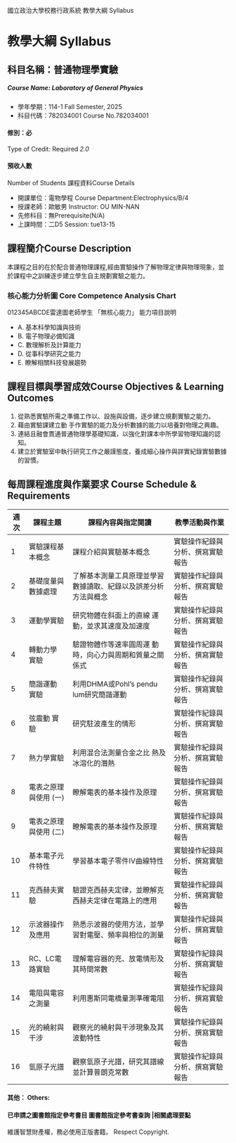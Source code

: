 國立政治大學校務行政系統 教學大綱 Syllabus
# 教學大綱 Syllabus
##  科目名稱：普通物理學實驗
#####  Course Name: Laboratory of General Physics
  * 學年學期：114-1 Fall Semester, 2025 
  * 科目代碼：782034001 Course No.782034001
#### 修別：必
Type of Credit: Required 
_2.0_
#### 預收人數
Number of Students
課程資料Course Details
  * 開課單位：電物學程 Course Department:Electrophysics/B/4 
  * 授課老師：歐敏男 Instructor: OU MIN-NAN 
  * 先修科目：無Prerequisite(N/A)
  * 上課時間：二D5 Session: tue13-15
##  課程簡介Course Description
本課程之目的在於配合普通物理課程,經由實驗操作了解物理定律與物理現象，並於課程中之訓練逐步建立學生自主規劃實驗之能力。
###  核心能力分析圖 Core Competence Analysis Chart
012345ABCDE雷達圖老師學生
「無核心能力」 
能力項目說明
  * A. 基本科學知識與技術
  * B. 電子物理必備知識
  * C. 數理解析及計算能力
  * D. 從事科學研究之能力
  * E. 瞭解相關科技發展趨勢
##  課程目標與學習成效Course Objectives & Learning Outcomes 
1. 從熟悉實驗所需之準備工作以、設施與設備，逐步建立規劃實驗之能力。  
2. 藉由實驗課建立動 手作實驗的能力及分析數據的能力以培養對物理之興趣。  
3. 連結且融會貫通普通物理學基礎知識，以強化對課本中所學習物理知識的認知。  
4. 建立於實驗室中執行研究工作之嚴謹態度，養成細心操作與詳實紀錄實驗數據的習慣。
##  每周課程進度與作業要求 Course Schedule & Requirements
週次 |  課程主題 |  課程內容與指定閱讀 |  教學活動與作業  
---|---|---|---  
1 |  實驗課程基本概念 |  課程介紹與實驗基本概念 |  實驗操作紀錄與 分析、撰寫實驗報告  
2 |  基礎度量與數據處理 |  了解基本測量工具原理並學習數據讀取、紀錄以及誤差分析方法與概念 |  實驗操作紀錄與 分析、撰寫實驗報告  
3 |  運動學實驗 |  研究物體在斜面上的直線 運動，並求其速度及加速度 |  實驗操作紀錄與 分析、撰寫實驗報告  
4 |  轉動力學 實驗 |  驗證物體作等速率圓周運 動時，向心力與周期和質量之關係式 |  實驗操作紀錄與 分析、撰寫實驗報告  
5 |  簡諧運動 實驗 |  利用DHMA或Pohl’s pendu lum研究簡諧運動 |  實驗操作紀錄與 分析、撰寫實驗報告  
6 |  弦震動 實驗 |  研究駐波產生的情形 |  實驗操作紀錄與 分析、撰寫實驗報告  
7 |  熱力學實驗 |  利用混合法測量合金之比 熱及冰溶化的潛熱 |  實驗操作紀錄與 分析、撰寫實驗報告  
8 |  電表之原理與使用 (一) |  瞭解電表的基本操作及原理 |  實驗操作紀錄與 分析、撰寫實驗報告  
9 |  電表之原理與使用 (二) |  瞭解電表的基本操作及原理 |  實驗操作紀錄與 分析、撰寫實驗報告  
10 |  基本電子元件特性 |  學習基本電子零件IV曲線特性 |  實驗操作紀錄與 分析、撰寫實驗報告  
11 |  克西赫夫實驗 |  驗證克西赫夫定律，並瞭解克西赫夫定律在電路上的應用 |  實驗操作紀錄與 分析、撰寫實驗報告  
12 |  示波器操作及應用 |  熟悉示波器的使用方法，並學習對電壓、頻率與相位的測量 |  實驗操作紀錄與 分析、撰寫實驗報告  
13 |  RC、LC電路實驗 |  理解電容器的充、放電情形及其時間常數 |  實驗操作紀錄與 分析、撰寫實驗報告  
14 |  電阻與電容之測量 |  利用惠斯同電橋量測準確電阻 |  實驗操作紀錄與 分析、撰寫實驗報告  
15 |  光的繞射與干涉 |  觀察光的繞射與干涉現象及其波動特性 |  實驗操作紀錄與 分析、撰寫實驗報告  
16 |  氫原子光譜 |  觀察氫原子光譜，研究其譜線並計算普朗克常數 |  實驗操作紀錄與 分析、撰寫實驗報告  
####  其他： Others:
####  已申請之圖書館指定參考書目  圖書館指定參考書查詢 |相關處理要點
維護智慧財產權，務必使用正版書籍。 Respect Copyright.